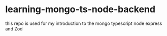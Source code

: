 # learning-mongo-ts-node-backend
this repo is used for my introduction to the mongo typescript node express and Zod
